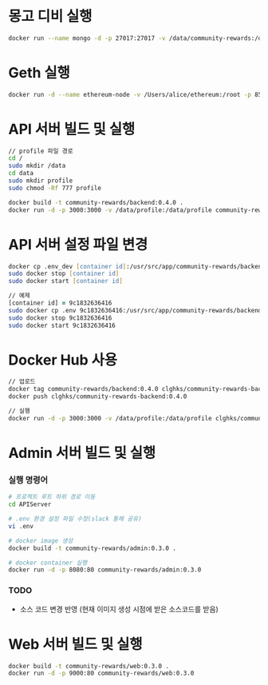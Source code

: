 # 몽고 디비 실행 
```zsh
docker run --name mongo -d -p 27017:27017 -v /data/community-rewards:/data/db mongo --noauth --bind_ip=0.0.0.0
```

# Geth 실행 
```zsh
docker run -d --name ethereum-node -v /Users/alice/ethereum:/root -p 8545:8545 ethereum/client-go --rpc --rinkeby --rpcaddr "0.0.0.0"
```

# API 서버 빌드 및 실행 
```zsh
// profile 파일 경로
cd /
sudo mkdir /data
cd data
sudo mkdir profile
sudo chmod -Rf 777 profile

docker build -t community-rewards/backend:0.4.0 .
docker run -d -p 3000:3000 -v /data/profile:/data/profile community-rewards/backend:0.4.0
```

# API 서버 설정 파일 변경 
```zsh
docker cp .env_dev [container id]:/usr/src/app/community-rewards/backend/.env
sudo docker stop [container id]
sudo docker start [container id]

// 예제 
[container id] = 9c1832636416
sudo docker cp .env 9c1832636416:/usr/src/app/community-rewards/backend/.env
sudo docker stop 9c1832636416
sudo docker start 9c1832636416
```

# Docker Hub 사용
```zsh
// 업로드
docker tag community-rewards/backend:0.4.0 clghks/community-rewards-backend
docker push clghks/community-rewards-backend:0.4.0

// 실행
docker run -d -p 3000:3000 -v /data/profile:/data/profile clghks/community-rewards-backend:0.4.0
```

# Admin 서버 빌드 및 실행 
### 실행 명령어
```zsh
# 프로젝트 루트 하위 경로 이동
cd APIServer

# .env 환경 설정 파일 수정(slack 통해 공유)
vi .env

# docker image 생성
docker build -t community-rewards/admin:0.3.0 .

# docker container 실행
docker run -d -p 8080:80 community-rewards/admin:0.3.0
```

### TODO
- 소스 코드 변경 반영 (현재 이미지 생성 시점에 받은 소스코드를 받음)

# Web 서버 빌드 및 실행 
```zsh
docker build -t community-rewards/web:0.3.0 .
docker run -d -p 9000:80 community-rewards/web:0.3.0
```